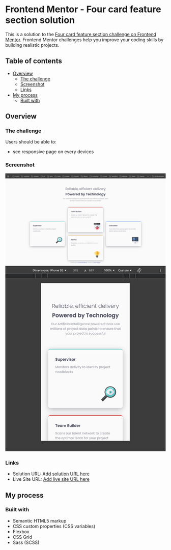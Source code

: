 # Frontend Mentor - Four card feature section solution

This is a solution to the [Four card feature section challenge on Frontend Mentor](https://www.frontendmentor.io/challenges/four-card-feature-section-weK1eFYK). Frontend Mentor challenges help you improve your coding skills by building realistic projects.

## Table of contents

- [Overview](#overview)
    - [The challenge](#the-challenge)
    - [Screenshot](#screenshot)
    - [Links](#links)
- [My process](#my-process)
    - [Built with](#built-with)

## Overview

### The challenge

Users should be able to:

- see responsive page on every devices

### Screenshot

![](/images/Screenshot-desktop.png)
![](/images/Screenshot-mobile.png)

### Links

- Solution URL: [Add solution URL here](https://github.com/AramHagen/four-card-feature-section)
- Live Site URL: [Add live site URL here](https://aramhagen.github.io/four-card-feature-section/)

## My process

### Built with

- Semantic HTML5 markup
- CSS custom properties (CSS variables)
- Flexbox
- CSS Grid
- Sass (SCSS)